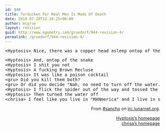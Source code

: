 ```yaml
---
id: 948
title: Turducken For Real Men Is Made Of Death
date: 2010-07-28T12:10:25+00:00
author: mcgrue
layout: revision
guid: http://www.egometry.com/gruedorf/944-revision-4/
permalink: /gruedorf/944-revision-4/
---
```

<pre>&lt;Hyptosis&gt; Nice, there was a copper head asleep ontop of the turnoff to our main water vein.</pre>

<pre>&lt;Hyptosis&gt; And, ontop of the snake
&lt;Hyptosis&gt; I shit you not
&lt;Hyptosis&gt; A fucking Brown Recluse
&lt;Hyptosis&gt; It was like a poison cocktail
&lt;gru&gt; Did you kill them both?
&lt;gru&gt; Or did you decide "Nah, no need to turn off the water."
&lt;Hyptosis&gt; I flick the spider out of the way and tossed the snake into the grass
&lt;Hyptosis&gt; Then turned the water off
&lt;chrisa&gt; I feel like you live in "MANmerica" and I live in some pansy ass settlement within it</pre>

<p style="text-align: right;">
  <p style="text-align: right;">
    From <a href="irc://irc.lunarnet.org:4444/#sancho" target="_new">#sancho</a> on <a href="irc://irc.lunarnet.org:4444/#sancho" target="_new">irc.lunarnet.org</a>.
  </p>
  
  <p style="text-align: right;">
    <a href="http://www.lorestrome.com/" target="_new">Hyptosis&#8217;s homepage</a><br /> <a href="http://nullcode.org/" target="_new">chrisa&#8217;s homepage</a>
  </p>
